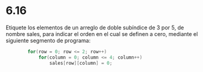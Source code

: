 # 6.16

Etiquete los elementos de un arreglo de doble subíndice de 3 por 5, de nombre sales, para indicar el orden en el cual se definen a cero, mediante el siguiente segmento de programa:

```c
		for(row = 0; row <= 2; row++)
			for(column = 0; column <= 4; column++)
				sales[row][column] = 0;
```



